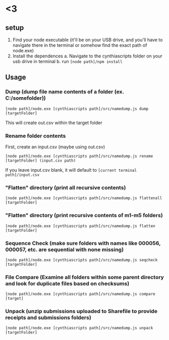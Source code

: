 # <3

## setup

1. Find your node executable (it'll be on your USB drive, and you'll have to navigate there in the terminal or somehow find the exact path of node.exe)
2. Install the dependences
  a. Navigate to the cynthiascripts folder on your usb drive in terminal
  b. run `[node path]/npm install`

## Usage

### Dump (dump file name contents of a folder (ex. C:/somefolder))

`[node path]/node.exe [cynthiascripts path]/src/namedump.js dump [targetFolder]`

This will create out.csv within the target folder

### Rename folder contents

First, create an input.csv (maybe using out.csv)

`[node path]/node.exe [cynthiascripts path]/src/namedump.js rename [targetFolder] (input.csv path)` 

If you leave input.csv blank, it will default to `[current terminal path]/input.csv`

### "Flatten" directory (print all recursive contents)

`[node path]/node.exe [cynthiascripts path]/src/namedump.js flattenall [targetFolder]` 

### "Flatten" directory (print recursive contents of m1-m5 folders)

`[node path]/node.exe [cynthiascripts path]/src/namedump.js flatten [targetFolder]` 

### Sequence Check (make sure folders with names like 000056, 000057, etc. are sequential with none missing)

`[node path]/node.exe [cynthiascripts path]/src/namedump.js seqcheck [targetFolder]` 

### File Compare (Examine all folders within some parent directory and look for duplicate files based on checksums)

`[node path]/node.exe [cynthiascripts path]/src/namedump.js compare [target]` 

### Unpack (unzip submissions uploaded to Sharefile to provide receipts and submissions folders)

`[node path]/node.exe [cynthiascripts path]/src/namedump.js unpack [targetFolder]` 
